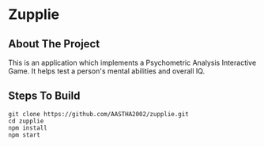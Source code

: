 # Zupplie

## About The Project
This is an application which implements a Psychometric Analysis Interactive Game. It helps test a person's mental abilities and overall IQ.

## Steps To Build
```
git clone https://github.com/AASTHA2002/zupplie.git
cd zupplie
npm install
npm start

```

